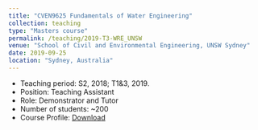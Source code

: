 ```yaml
---
title: "CVEN9625 Fundamentals of Water Engineering"
collection: teaching
type: "Masters course"
permalink: /teaching/2019-T3-WRE_UNSW
venue: "School of Civil and Environmental Engineering, UNSW Sydney"
date: 2019-09-25
location: "Sydney, Australia"
---
```

* Teaching period: S2, 2018; T1&3, 2019.
* Position: Teaching Assistant 
* Role: Demonstrator and Tutor
* Number of students: ~200
* Course Profile: [Download](https://vm.civeng.unsw.edu.au/courseprofiles/2019/2019-T3_CVEN9625x8224.pdf)
